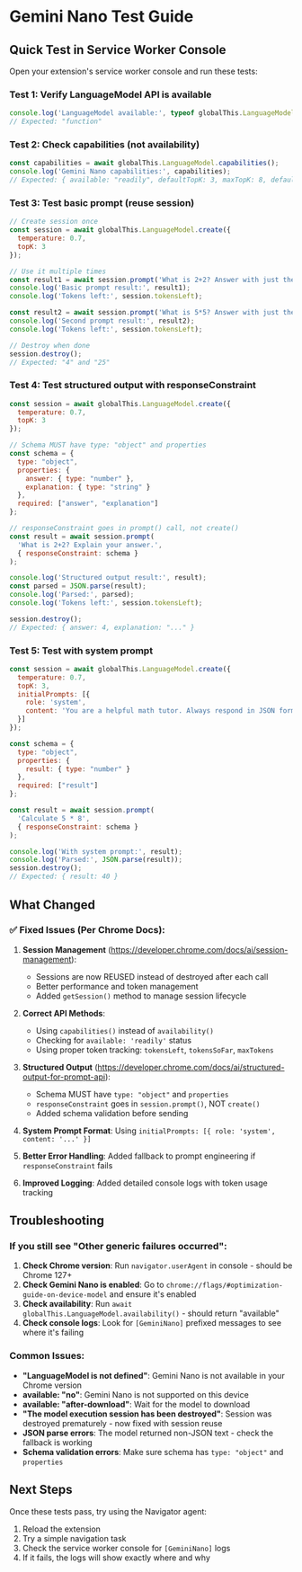 # Gemini Nano Test Guide

## Quick Test in Service Worker Console

Open your extension's service worker console and run these tests:

### Test 1: Verify LanguageModel API is available
```javascript
console.log('LanguageModel available:', typeof globalThis.LanguageModel);
// Expected: "function"
```

### Test 2: Check capabilities (not availability)
```javascript
const capabilities = await globalThis.LanguageModel.capabilities();
console.log('Gemini Nano capabilities:', capabilities);
// Expected: { available: "readily", defaultTopK: 3, maxTopK: 8, defaultTemperature: 0.8 }
```

### Test 3: Test basic prompt (reuse session)
```javascript
// Create session once
const session = await globalThis.LanguageModel.create({
  temperature: 0.7,
  topK: 3
});

// Use it multiple times
const result1 = await session.prompt('What is 2+2? Answer with just the number.');
console.log('Basic prompt result:', result1);
console.log('Tokens left:', session.tokensLeft);

const result2 = await session.prompt('What is 5*5? Answer with just the number.');
console.log('Second prompt result:', result2);
console.log('Tokens left:', session.tokensLeft);

// Destroy when done
session.destroy();
// Expected: "4" and "25"
```

### Test 4: Test structured output with responseConstraint
```javascript
const session = await globalThis.LanguageModel.create({
  temperature: 0.7,
  topK: 3
});

// Schema MUST have type: "object" and properties
const schema = {
  type: "object",
  properties: {
    answer: { type: "number" },
    explanation: { type: "string" }
  },
  required: ["answer", "explanation"]
};

// responseConstraint goes in prompt() call, not create()
const result = await session.prompt(
  'What is 2+2? Explain your answer.',
  { responseConstraint: schema }
);

console.log('Structured output result:', result);
const parsed = JSON.parse(result);
console.log('Parsed:', parsed);
console.log('Tokens left:', session.tokensLeft);

session.destroy();
// Expected: { answer: 4, explanation: "..." }
```

### Test 5: Test with system prompt
```javascript
const session = await globalThis.LanguageModel.create({
  temperature: 0.7,
  topK: 3,
  initialPrompts: [{
    role: 'system',
    content: 'You are a helpful math tutor. Always respond in JSON format.'
  }]
});

const schema = {
  type: "object",
  properties: {
    result: { type: "number" }
  },
  required: ["result"]
};

const result = await session.prompt(
  'Calculate 5 * 8',
  { responseConstraint: schema }
);

console.log('With system prompt:', result);
console.log('Parsed:', JSON.parse(result));
session.destroy();
// Expected: { result: 40 }
```

## What Changed

### ✅ Fixed Issues (Per Chrome Docs):

1. **Session Management** (https://developer.chrome.com/docs/ai/session-management):
   - Sessions are now REUSED instead of destroyed after each call
   - Better performance and token management
   - Added `getSession()` method to manage session lifecycle

2. **Correct API Methods**:
   - Using `capabilities()` instead of `availability()`
   - Checking for `available: 'readily'` status
   - Using proper token tracking: `tokensLeft`, `tokensSoFar`, `maxTokens`

3. **Structured Output** (https://developer.chrome.com/docs/ai/structured-output-for-prompt-api):
   - Schema MUST have `type: "object"` and `properties`
   - `responseConstraint` goes in `session.prompt()`, NOT `create()`
   - Added schema validation before sending

4. **System Prompt Format**: Using `initialPrompts: [{ role: 'system', content: '...' }]`

5. **Better Error Handling**: Added fallback to prompt engineering if `responseConstraint` fails

6. **Improved Logging**: Added detailed console logs with token usage tracking

## Troubleshooting

### If you still see "Other generic failures occurred":

1. **Check Chrome version**: Run `navigator.userAgent` in console - should be Chrome 127+
2. **Check Gemini Nano is enabled**: Go to `chrome://flags/#optimization-guide-on-device-model` and ensure it's enabled
3. **Check availability**: Run `await globalThis.LanguageModel.availability()` - should return "available"
4. **Check console logs**: Look for `[GeminiNano]` prefixed messages to see where it's failing

### Common Issues:

- **"LanguageModel is not defined"**: Gemini Nano is not available in your Chrome version
- **available: "no"**: Gemini Nano is not supported on this device
- **available: "after-download"**: Wait for the model to download
- **"The model execution session has been destroyed"**: Session was destroyed prematurely - now fixed with session reuse
- **JSON parse errors**: The model returned non-JSON text - check the fallback is working
- **Schema validation errors**: Make sure schema has `type: "object"` and `properties`

## Next Steps

Once these tests pass, try using the Navigator agent:
1. Reload the extension
2. Try a simple navigation task
3. Check the service worker console for `[GeminiNano]` logs
4. If it fails, the logs will show exactly where and why
